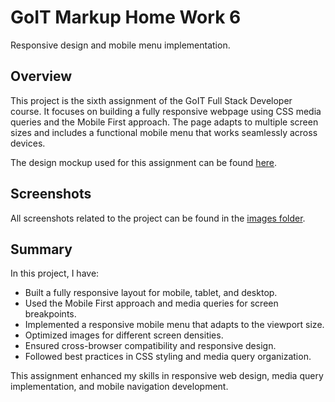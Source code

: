 # GoIT Markup Home Work 6

Responsive design and mobile menu implementation.

## Overview
This project is the sixth assignment of the GoIT Full Stack Developer course. It focuses on building a fully responsive webpage using CSS media queries and the Mobile First approach. The page adapts to multiple screen sizes and includes a functional mobile menu that works seamlessly across devices.

The design mockup used for this assignment can be found [here](https://www.figma.com/design/wuEpGhwCepGCOUw7mZFRac/Web-Studio-(Version-5.0)?node-id=0-1&node-type=canvas&t=iMO7bWQ8BFWCih1e-0).

## Screenshots
All screenshots related to the project can be found in the [images folder](./images).

## Summary
In this project, I have:
- Built a fully responsive layout for mobile, tablet, and desktop.
- Used the Mobile First approach and media queries for screen breakpoints.
- Implemented a responsive mobile menu that adapts to the viewport size.
- Optimized images for different screen densities.
- Ensured cross-browser compatibility and responsive design.
- Followed best practices in CSS styling and media query organization.

This assignment enhanced my skills in responsive web design, media query implementation, and mobile navigation development.

